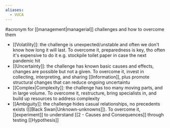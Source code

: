 ```yaml
---
aliases:
  - VUCA
---
```


#acronym for [[management|managerial]] challenges and how to overcome them

- [[Volatility]]: the challenge is unexpected/unstable and often we don't know how long it will last. To overcome it, preparedness is key, tho often it's expensive to do it e.g. stockpile toilet paper in case the next pandemic hit
- [[Uncertainty]]: the challenge has known basic causes and effects, changes are possible but not a given. To overcome it, invest in collecting, interpreting, and sharing [[Information]], plus promote structural changes that can reduce ongoing uncertaintu
- [[Complex|Complexity]]: the challenge has too many moving parts, and in large volume. To overcome it, restructure, bring specialists in, and build up resources to address complexity
- [[Ambiguity]]: the challenge hides casual relationships, no precedents exists ([[Black Swan|Unknown-unknowns]]). To overcome it, [[experiment]] to understand [[2 - Causes and Consequences]] through testing [[Hypothesis]]
